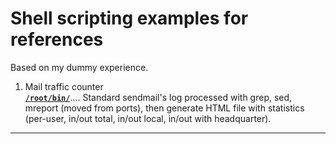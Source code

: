 # Shell scripting examples for references    
Based on my dummy experience.    
1. Mail traffic counter    
[**`/root/bin/`**](https://github.com/wildfielded/samples-freebsd/blob/master/root/bin)....
Standard sendmail's log processed with grep, sed, mreport (moved from ports), then generate HTML file with statistics
(per-user, in/out total, in/out local, in/out with headquarter).    
----
